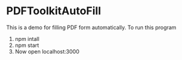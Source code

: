 # PDFToolkitAutoFill
This is a demo for filling PDF form automatically.
To run this program 
1. npm intall
2. npm start
3. Now open localhost:3000
